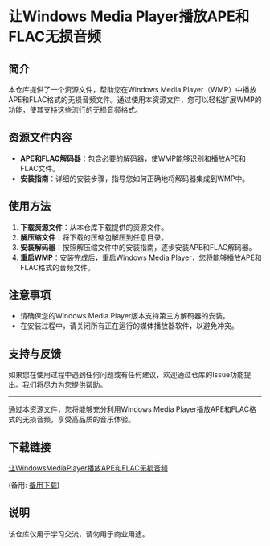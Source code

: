 # 让Windows Media Player播放APE和FLAC无损音频

## 简介

本仓库提供了一个资源文件，帮助您在Windows Media Player（WMP）中播放APE和FLAC格式的无损音频文件。通过使用本资源文件，您可以轻松扩展WMP的功能，使其支持这些流行的无损音频格式。

## 资源文件内容

- **APE和FLAC解码器**：包含必要的解码器，使WMP能够识别和播放APE和FLAC文件。
- **安装指南**：详细的安装步骤，指导您如何正确地将解码器集成到WMP中。

## 使用方法

1. **下载资源文件**：从本仓库下载提供的资源文件。
2. **解压缩文件**：将下载的压缩包解压到任意目录。
3. **安装解码器**：按照解压缩文件中的安装指南，逐步安装APE和FLAC解码器。
4. **重启WMP**：安装完成后，重启Windows Media Player，您将能够播放APE和FLAC格式的音频文件。

## 注意事项

- 请确保您的Windows Media Player版本支持第三方解码器的安装。
- 在安装过程中，请关闭所有正在运行的媒体播放器软件，以避免冲突。

## 支持与反馈

如果您在使用过程中遇到任何问题或有任何建议，欢迎通过仓库的Issue功能提出。我们将尽力为您提供帮助。

---

通过本资源文件，您将能够充分利用Windows Media Player播放APE和FLAC格式的无损音频，享受高品质的音乐体验。

## 下载链接
[让WindowsMediaPlayer播放APE和FLAC无损音频](https://pan.quark.cn/s/91a3520b2974) 

(备用: [备用下载](https://pan.baidu.com/s/19caO5jPRWtybjteSKmKngA?pwd=1234))

## 说明

该仓库仅用于学习交流，请勿用于商业用途。

